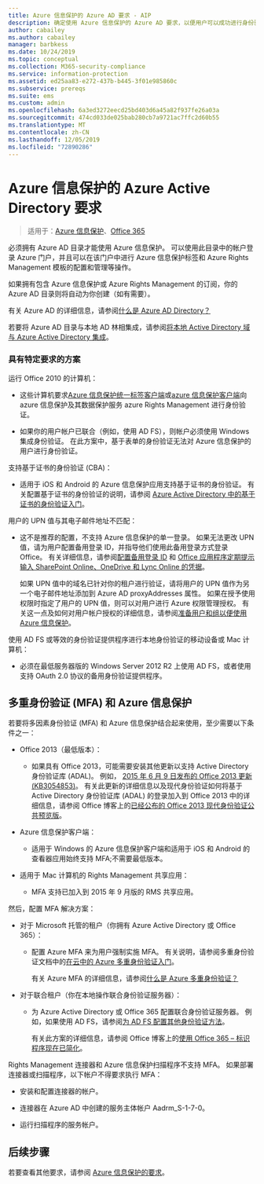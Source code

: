 ```yaml
---
title: Azure 信息保护的 Azure AD 要求 - AIP
description: 确定使用 Azure 信息保护的 Azure AD 要求，以便用户可以成功进行身份验证。
author: cabailey
ms.author: cabailey
manager: barbkess
ms.date: 10/24/2019
ms.topic: conceptual
ms.collection: M365-security-compliance
ms.service: information-protection
ms.assetid: ed25aa83-e272-437b-b445-3f01e985860c
ms.subservice: prereqs
ms.suite: ems
ms.custom: admin
ms.openlocfilehash: 6a3ed3272eecd25bd403d6a45a82f937fe26a03a
ms.sourcegitcommit: 474cd033de025bab280cb7a9721ac7ffc2d60b55
ms.translationtype: MT
ms.contentlocale: zh-CN
ms.lasthandoff: 12/05/2019
ms.locfileid: "72890286"
---
```

# <a name="azure-active-directory-requirements-for-azure-information-protection"></a>Azure 信息保护的 Azure Active Directory 要求

>适用于：[Azure 信息保护](https://azure.microsoft.com/pricing/details/information-protection)、[Office 365](https://download.microsoft.com/download/E/C/F/ECF42E71-4EC0-48FF-AA00-577AC14D5B5C/Azure_Information_Protection_licensing_datasheet_EN-US.pdf)

必须拥有 Azure AD 目录才能使用 Azure 信息保护。 可以使用此目录中的帐户登录 Azure 门户，并且可以在该门户中进行 Azure 信息保护标签和 Azure Rights Management 模板的配置和管理等操作。

如果拥有包含 Azure 信息保护或 Azure Rights Management 的订阅，你的 Azure AD 目录则将自动为你创建（如有需要）。  

有关 Azure AD 的详细信息，请参阅[什么是 Azure AD Directory？](/azure/active-directory/fundamentals/active-directory-whatis)

若要将 Azure AD 目录与本地 AD 林相集成，请参阅[将本地 Active Directory 域与 Azure Active Directory 集成](/azure/architecture/reference-architectures/identity/azure-ad)。

### <a name="scenarios-that-have-specific-requirements"></a>具有特定要求的方案 

运行 Office 2010 的计算机： 

- 这些计算机要求[Azure 信息保护统一标签客户端](./rms-client/aip-clientv2.md)或[azure 信息保护客户端](./rms-client/aip-client.md)向 azure 信息保护及其数据保护服务 azure Rights Management 进行身份验证。

- 如果你的用户帐户已联合（例如，使用 AD FS），则帐户必须使用 Windows 集成身份验证。 在此方案中，基于表单的身份验证无法对 Azure 信息保护的用户进行身份验证。

支持基于证书的身份验证 (CBA)：

- 适用于 iOS 和 Android 的 Azure 信息保护应用支持基于证书的身份验证。 有关配置基于证书的身份验证的说明，请参阅 [Azure Active Directory 中的基于证书的身份验证入门](/azure/active-directory/active-directory-certificate-based-authentication-get-started)。

用户的 UPN 值与其电子邮件地址不匹配：

- 这不是推荐的配置，不支持 Azure 信息保护的单一登录。 如果无法更改 UPN 值，请为用户配置备用登录 ID，并指导他们使用此备用登录方式登录 Office。 有关详细信息，请参阅[配置备用登录 ID](/windows-server/identity/ad-fs/operations/configuring-alternate-login-id) 和 [Office 应用程序定期提示输入 SharePoint Online、OneDrive 和 Lync Online 的凭据](https://support.microsoft.com/help/2913639/office-applications-periodically-prompt-for-credentials-to-sharepoint-online,-onedrive,-and-lync-online)。
    
    如果 UPN 值中的域名已针对你的租户进行验证，请将用户的 UPN 值作为另一个电子邮件地址添加到 Azure AD proxyAddresses 属性。 如果在授予使用权限时指定了用户的 UPN 值，则可以对用户进行 Azure 权限管理授权。 有关这一点及如何对用户帐户授权的详细信息，请参阅[准备用户和组以便使用 Azure 信息保护](prepare.md)。

使用 AD FS 或等效的身份验证提供程序进行本地身份验证的移动设备或 Mac 计算机：

- 必须在最低服务器版的 Windows Server 2012 R2 上使用 AD FS，或者使用支持 OAuth 2.0 协议的备用身份验证提供程序。

## <a name="multi-factor-authentication-mfa-and-azure-information-protection"></a>多重身份验证 (MFA) 和 Azure 信息保护
若要将多因素身份验证 (MFA) 和 Azure 信息保护结合起来使用，至少需要以下条件之一：

-   Office 2013（最低版本）：

    -   如果具有 Office 2013，可能需要安装其他更新以支持 Active Directory 身份验证库 (ADAL)。 例如， [2015 年 6 月 9 日发布的 Office 2013 更新 (KB3054853)](https://support.microsoft.com/kb/3054853)。 有关此更新的详细信息以及现代身份验证如何将基于 Active Directory 身份验证库 (ADAL) 的登录加入到 Office 2013 中的详细信息，请参阅 Office 博客上的[已经公布的 Office 2013 现代身份验证公共预览版](https://blogs.office.com/2015/03/23/office-2013-modern-authentication-public-preview-announced/)。

- Azure 信息保护客户端：

    - 适用于 Windows 的 Azure 信息保护客户端和适用于 iOS 和 Android 的查看器应用始终支持 MFA;不需要最低版本。 

-   适用于 Mac 计算机的 Rights Management 共享应用：

    -   MFA 支持已加入到 2015 年 9 月版的 RMS 共享应用。

然后，配置 MFA 解决方案：

-   对于 Microsoft 托管的租户（你拥有 Azure Active Directory 或 Office 365）：

    - 配置 Azure MFA 来为用户强制实施 MFA。 有关说明，请参阅多重身份验证文档中的[在云中的 Azure 多重身份验证入门](/multi-factor-authentication/multi-factor-authentication-get-started-cloud)。

        有关 Azure MFA 的详细信息，请参阅[什么是 Azure 多重身份验证？](/multi-factor-authentication/multi-factor-authentication)

- 对于联合租户（你在本地操作联合身份验证服务器）：

    - 为 Azure Active Directory 或 Office 365 配置联合身份验证服务器。 例如，如果使用 AD FS，请参阅[为 AD FS 配置其他身份验证方法](/windows-server/identity/ad-fs/operations/configure-additional-authentication-methods-for-ad-fs)。

        有关此方案的详细信息，请参阅 Office 博客上的[使用 Office 365 – 标识程序现在已简化](https://blogs.office.com/2014/01/30/the-works-with-office-365-identity-program-now-streamlined/)。

Rights Management 连接器和 Azure 信息保护扫描程序不支持 MFA。 如果部署连接器或扫描程序，以下帐户不得要求执行 MFA：

- 安装和配置连接器的帐户。

- 连接器在 Azure AD 中创建的服务主体帐户 Aadrm_S-1-7-0。
 
- 运行扫描程序的服务帐户。

## <a name="next-steps"></a>后续步骤
若要查看其他要求，请参阅 [Azure 信息保护的要求](requirements.md)。

